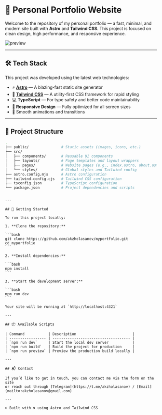 # 🚀 Personal Portfolio Website

Welcome to the repository of my personal portfolio — a fast, minimal, and modern site built with **Astro** and **Tailwind CSS**.
This project is focused on clean design, high performance, and responsive experience.

![preview](./preview.png)

---

## 🛠️ Tech Stack

This project was developed using the latest web technologies:

- ⚡ **[Astro](https://astro.build/)** — A blazing-fast static site generator
- 🎨 **[Tailwind CSS](https://tailwindcss.com/)** — A utility-first CSS framework for rapid styling
- 💻 **TypeScript** — For type safety and better code maintainability
- 📱 **Responsive Design** — Fully optimized for all screen sizes
- 💫 Smooth animations and transitions

---

## 📁 Project Structure

```bash
.
├── public/               # Static assets (images, icons, etc.)
├── src/
│   ├── components/       # Reusable UI components
│   ├── layouts/          # Page templates and layout wrappers
│   ├── pages/            # Website pages (e.g., index.astro, about.astro)
│   └── styles/           # Global styles and Tailwind config
├── astro.config.mjs      # Astro configuration
├── tailwind.config.cjs   # Tailwind CSS configuration
├── tsconfig.json         # TypeScript configuration
└── package.json          # Project dependencies and scripts
```

````

---

## 🚀 Getting Started

To run this project locally:

1. **Clone the repository:**

```bash
git clone https://github.com/akzholasanov/myportfolio.git
cd myportfolio
```

2. **Install dependencies:**

```bash
npm install
```

3. **Start the development server:**

```bash
npm run dev
```

Your site will be running at `http://localhost:4321`

---

## 📦 Available Scripts

| Command           | Description                          |
| ----------------- | ------------------------------------ |
| `npm run dev`     | Start the local dev server           |
| `npm run build`   | Build the project for production     |
| `npm run preview` | Preview the production build locally |

---

## 📬 Contact

If you’d like to get in touch, you can contact me via the form on the site
or reach out through [Telegram](https://t.me/akzholasanov) / [Email](mailto:akzholasanov@gmail.com)

---

> Built with ❤️ using Astro and Tailwind CSS

````
